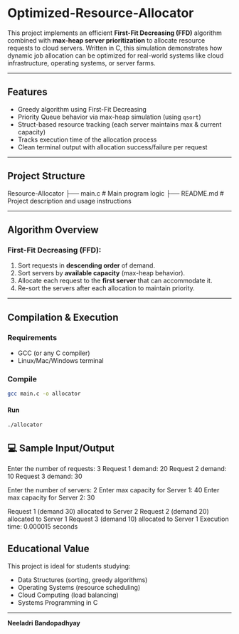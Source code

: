 # Optimized-Resource-Allocator

This project implements an efficient **First-Fit Decreasing (FFD)** algorithm combined with **max-heap server prioritization** to allocate resource requests to cloud servers. Written in C, this simulation demonstrates how dynamic job allocation can be optimized for real-world systems like cloud infrastructure, operating systems, or server farms.

---

##  Features

-  Greedy algorithm using First-Fit Decreasing
-  Priority Queue behavior via max-heap simulation (using `qsort`)
-  Struct-based resource tracking (each server maintains max & current capacity)
-  Tracks execution time of the allocation process
-  Clean terminal output with allocation success/failure per request

---

## Project Structure

 Resource-Allocator
├── main.c # Main program logic
├── README.md # Project description and usage instructions

---

## Algorithm Overview

### First-Fit Decreasing (FFD):
1. Sort requests in **descending order** of demand.
2. Sort servers by **available capacity** (max-heap behavior).
3. Allocate each request to the **first server** that can accommodate it.
4. Re-sort the servers after each allocation to maintain priority.

---

## Compilation & Execution

### Requirements
- GCC (or any C compiler)
- Linux/Mac/Windows terminal

### Compile
```bash
gcc main.c -o allocator
```

#### Run
```bash
./allocator
```

## 💻 Sample Input/Output

Enter the number of requests: 3
Request 1 demand: 20
Request 2 demand: 10
Request 3 demand: 30

Enter the number of servers: 2
Enter max capacity for Server 1: 40
Enter max capacity for Server 2: 30

Request 1 (demand 30) allocated to Server 2
Request 2 (demand 20) allocated to Server 1
Request 3 (demand 10) allocated to Server 1
Execution time: 0.000015 seconds

## Educational Value

This project is ideal for students studying:
- Data Structures (sorting, greedy algorithms)
- Operating Systems (resource scheduling)
- Cloud Computing (load balancing)
- Systems Programming in C

---

**Neeladri Bandopadhyay**
